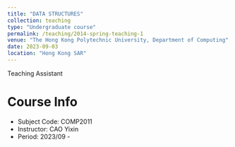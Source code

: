 ```yaml
---
title: "DATA STRUCTURES"
collection: teaching
type: "Undergraduate course"
permalink: /teaching/2014-spring-teaching-1
venue: "The Hong Kong Polytechnic University, Department of Computing"
date: 2023-09-03
location: "Hong Kong SAR"
---
```


Teaching Assistant

Course Info
======

* Subject Code:  COMP2011       
* Instructor:    CAO Yixin      
* Period:        2023/09 -      

